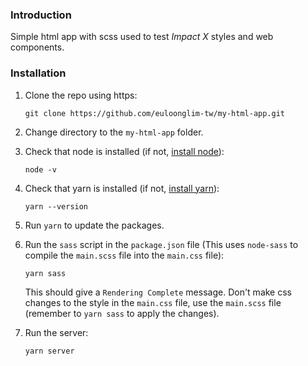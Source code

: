 ### Introduction

Simple html app with scss used to test _Impact X_ styles and web components.

### Installation

1. Clone the repo using https: 

    `git clone https://github.com/euloonglim-tw/my-html-app.git`

2. Change directory to the `my-html-app` folder.


3. Check that node is installed (if not, [install node](https://nodejs.org/en/download/package-manager/)):

    `node -v`

4. Check that yarn is installed (if not, [install yarn](https://classic.yarnpkg.com/en/docs/install/)):

    `yarn --version`

5. Run `yarn` to update the packages.


6. Run the `sass` script in the `package.json` file (This uses `node-sass` to compile the `main.scss` file into the `main.css` file):

    `yarn sass`

    This should give a `Rendering Complete` message. Don't make css changes to the style in the `main.css` file, use the `main.scss` file (remember to `yarn sass` to apply the changes).

7. Run the server:

    `yarn server`